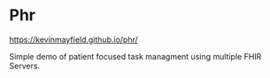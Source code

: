 # Phr

https://kevinmayfield.github.io/phr/

Simple demo of patient focused task managment using multiple FHIR Servers.
